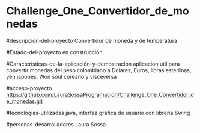 # Challenge_One_Convertidor_de_monedas


#descripción-del-proyecto
Convertidor de moneda y de temperatura

#Estado-del-proyecto
en construcción

#Características-de-la-aplicación-y-demostración
aplicacion util para convertir monedas del peso colombiano a Dolares, Euros, libras esterlinas, yen japonés, Won soul coreano y visceversa

#acceso-proyecto
https://github.com/LauraSossaProgramacion/Challenge_One_Convertidor_de_monedas.git

#tecnologías-utilizadas
java, interfaz grafica de usuario con libreria Swing

#personas-desarrolladores
Laura Sossa

